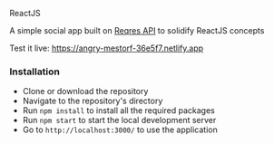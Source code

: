 ReactJS

A simple social app built on [Reqres API](https://reqres.in/) to solidify ReactJS concepts

Test it live: <https://angry-mestorf-36e5f7.netlify.app>

### Installation
- Clone or download the repository
- Navigate to the repository's directory
- Run `npm install` to install all the required packages
- Run `npm start` to start the local development server
- Go to `http://localhost:3000/` to use the application
